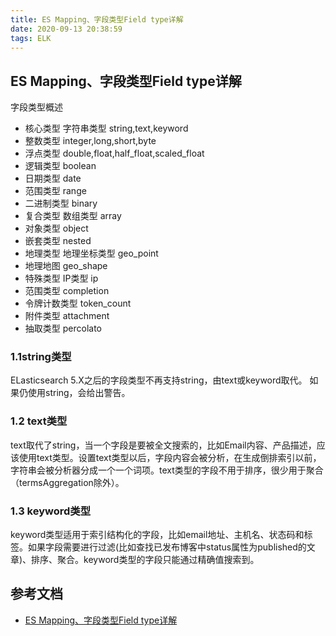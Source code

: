 ```yaml
---
title: ES Mapping、字段类型Field type详解
date: 2020-09-13 20:38:59
tags: ELK
---
```

## ES Mapping、字段类型Field type详解

字段类型概述

- 核心类型	字符串类型	string,text,keyword
- 整数类型	integer,long,short,byte
- 浮点类型	double,float,half_float,scaled_float
- 逻辑类型	boolean
- 日期类型	date
- 范围类型	range
- 二进制类型	binary
- 复合类型	数组类型	array
- 对象类型	object
- 嵌套类型	nested
- 地理类型	地理坐标类型	geo_point
- 地理地图	geo_shape
- 特殊类型	IP类型	ip
- 范围类型	completion
- 令牌计数类型	token_count
- 附件类型	attachment
- 抽取类型	percolato

### 1.1string类型

ELasticsearch 5.X之后的字段类型不再支持string，由text或keyword取代。 如果仍使用string，会给出警告。

### 1.2 text类型

text取代了string，当一个字段是要被全文搜索的，比如Email内容、产品描述，应该使用text类型。设置text类型以后，字段内容会被分析，在生成倒排索引以前，字符串会被分析器分成一个一个词项。text类型的字段不用于排序，很少用于聚合（termsAggregation除外）。

### 1.3 keyword类型
keyword类型适用于索引结构化的字段，比如email地址、主机名、状态码和标签。如果字段需要进行过滤(比如查找已发布博客中status属性为published的文章)、排序、聚合。keyword类型的字段只能通过精确值搜索到。


## 参考文档
- [ES Mapping、字段类型Field type详解](https://blog.csdn.net/ZYC88888/article/details/83059040)





